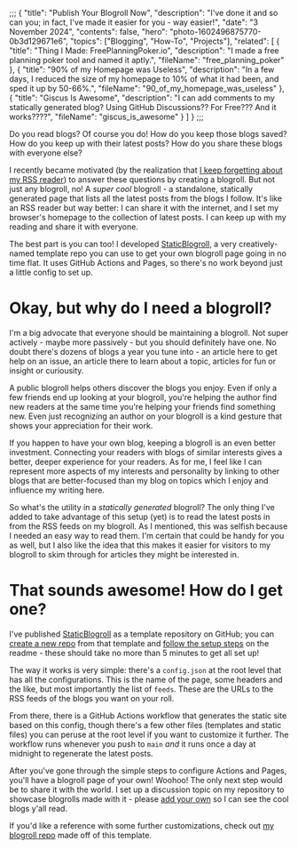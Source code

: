 ;;;
{
	"title": "Publish Your Blogroll Now",
	"description": "I've done it and so can you; in fact, I've made it easier for you - way easier!",
	"date": "3 November 2024",
	"contents": false,
	"hero": "photo-1602496875770-0b3d129671e6",
    "topics": ["Blogging", "How-To", "Projects"],
    "related": [
		{ "title": "Thing I Made: FreePlanningPoker.io", "description": "I made a free planning poker tool and named it aptly.", "fileName": "free_planning_poker" },
		{ "title": "90% of my Homepage was Useless", "description": "In a few days, I reduced the size of my homepage to 10% of what it had been, and sped it up by 50-66%.", "fileName": "90_of_my_homepage_was_useless" },
		{ "title": "Giscus Is Awesome", "description": "I can add comments to my statically generated blog? Using GitHub Discussions?? For Free??? And it works????", "fileName": "giscus_is_awesome" }
    ]
}
;;;

Do you read blogs? Of course you do! How do you keep those blogs saved? How do you keep up with their latest posts? How do you share these blogs with everyone else?

I recently became motivated (by the realization that [I keep forgetting about my RSS reader](https://ian.wold.guru/Posts/i_have_a_blogroll_now.html)) to answer these questions by creating a blogroll. But not just any blogroll, no! A _super cool_ blogroll - a standalone, statically generated page that lists all the latest posts from the blogs I follow. It's like an RSS reader but way better: I can share it with the internet, and I set my browser's homepage to the collection of latest posts. I can keep up with my reading and share it with everyone.

The best part is you can too! I developed [StaticBlogroll](https://github.com/IanWold/StaticBlogroll), a very creatively-named template repo you can use to get your own blogroll page going in no time flat. It uses GitHub Actions and Pages, so there's no work beyond just a little config to set up.

# Okay, but why do I need a blogroll?

I'm a big advocate that everyone should be maintaining a blogroll. Not super actively - maybe more passively - but you should definitely have one. No doubt there's dozens of blogs a year you tune into - an article here to get help on an issue, an article there to learn about a topic, articles for fun or insight or curiousity.

A public blogroll helps others discover the blogs you enjoy. Even if only a few friends end up looking at your blogroll, you're helping the author find new readers at the same time you're helping your friends find something new. Even just recognizing an author on your blogroll is a kind gesture that shows your appreciation for their work.

If you happen to have your own blog, keeping a blogroll is an even better investment. Connecting your readers with blogs of similar interests gives a better, deeper experience for your readers. As for me, I feel like I can represent more aspects of my interests and personality by linking to other blogs that are better-focused than my blog on topics which I enjoy and influence my writing here.

So what's the utility in a _statically generated_ blogroll? The only thing I've added to take advantage of this setup (yet) is to read the latest posts in from the RSS feeds on my blogroll. As I mentioned, this was selfish because I needed an easy way to read them. I'm certain that could be handy for you as well, but I also like the idea that this makes it easier for visitors to my blogroll to skim through for articles they might be interested in.

# That sounds awesome! How do I get one?

I've published [StaticBlogroll](https://github.com/IanWold/StaticBlogroll) as a template repository on GitHub; you can [create a new repo](https://github.com/new?template_name=StaticBlogroll&template_owner=IanWold) from that template and [follow the setup steps](https://github.com/IanWold/StaticBlogroll?tab=readme-ov-file#setup) on the readme - these should take no more than 5 minutes to get all set up!

The way it works is very simple: there's a `config.json` at the root level that has all the configurations. This is the name of the page, some headers and the like, but most importantly the list of `feeds`. These are the URLs to the RSS feeds of the blogs you want on your roll.

From there, there is a GitHub Actions workflow that generates the static site based on this config, though there's a few other files (templates and static files) you can peruse at the root level if you want to customize it further. The workflow runs whenever you push to `main` _and_ it runs once a day at midnight to regenerate the latest posts.

After you've gone through the simple steps to configure Actions and Pages, you'll have a blogroll page of your own! Woohoo! The only next step would be to share it with the world. I set up a discussion topic on my repository to showcase blogrolls made with it - please [add your own](https://github.com/IanWold/StaticBlogroll/discussions/new?category=showcase) so I can see the cool blogs y'all read.

If you'd like a reference with some further customizations, check out [my blogroll repo](https://github.com/IanWold/Blogroll) made off of this template.
